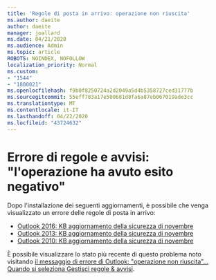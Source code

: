```yaml
---
title: 'Regole di posta in arrivo: operazione non riuscita'
ms.author: daeite
author: daeite
manager: joallard
ms.date: 04/21/2020
ms.audience: Admin
ms.topic: article
ROBOTS: NOINDEX, NOFOLLOW
localization_priority: Normal
ms.custom:
- "1544"
- "1800021"
ms.openlocfilehash: f9b0f8250724a2d2049a5d4b5358727ced31777b
ms.sourcegitcommit: 55eff703a17e500681d8fa6a87eb067019ade3cc
ms.translationtype: MT
ms.contentlocale: it-IT
ms.lasthandoff: 04/22/2020
ms.locfileid: "43724632"
---
```

# <a name="rules-and-alerts-error-the-operation-failed"></a>Errore di regole e avvisi: "l'operazione ha avuto esito negativo"

Dopo l'installazione dei seguenti aggiornamenti, è possibile che venga visualizzato un errore delle regole di posta in arrivo:

- [Outlook 2016: KB aggiornamento della sicurezza di novembre](https://support.microsoft.com/help/4461506)
- [Outlook 2013: KB aggiornamento della sicurezza di novembre](https://support.microsoft.com/help/4461486)
- [Outlook 2010: KB aggiornamento della sicurezza di novembre](https://support.microsoft.com/help/4461585)

È possibile visualizzare lo stato più recente di questo problema noto visitando [il messaggio di errore di Outlook: "operazione non riuscita"... Quando si seleziona Gestisci regole & avvisi](https://support.office.com/article/Outlook-Error-The-operation-failed-when-selecting-Manage-Rules-Alerts-64b6ff77-98c2-4564-9cbf-25bd8e17fb8b%20).